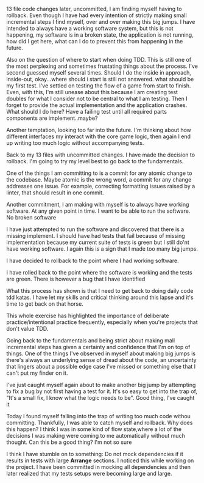 13 file code changes later, uncommitted, I am finding myself having to rollback. Even though I have had every intention of strictly making small incremental steps I find myself, over and over making this big jumps. I have intended to always have a working software system, but this is not happening, my software is in a broken state, the application is not running, how did I get here, what can I do to prevent this from happening in the future.

Also on the question of where to start when doing TDD. This is still one of the most perplexing and sometimes frustating things about the process. I've second guessed myself several times. Should I do the inside in approach, inside-out, okay...where should i start is still not answered. what should be my first test. I've settled on testing the flow of a game from start to finish. Even, with this, I'm still unease about this because I am creating test doubles for what I consider not to be central to what I am testing. Then I forget to provide the actual implementation and the application crashes. What should I do here? Have a failing test until all required parts components are implement..maybe?

Another temptation, looking too far into the future. I'm thinking about how different interfaces my interact with the core game logic, then again I end up writing too much logic without accompanying tests.

Back to my 13 files with uncommitted changes. I have made the decision to rollback. I'm going to try my level best to go back to the fundamentals.

One of the things I am committing to is a commit for any atomic change to the codebase. Maybe atomic is the wrong word, a commit for any change addresses one issue. For example, correcting formatting issues raised by a linter, that should result in one commit.

Another commitment, I am making with myself is to always have working software. At any given point in time. I want to be able to run the software. No broken software

I have just attempted to run the software and discovered that there is a missing implement. I should have had tests that fail because of missing implementation because my current suite of tests is green but I still do'nt have working software. I again this is a sign that I made too many big jumps.

I have decided to rollback to the point where I had working software.

I have rolled back to the point where the software is working and the tests are green. There is however a bug that I have identified

What this process has shown is that I need to get back to doing daily code tdd katas. I have let my skills and critical thinking around this lapse and it's time to get back on that horse.

This whole exercise has highlighted the importance of deliberate practice/intentional practice frequently, especially when you're projects that don't value TDD. 

Going back to the fundamentals and being strict about making mall incremental steps has given a certainty and confidence that I'm on top of things. One of the things I've observed in myself about making big jumps is there's always an underlying sense of dread about the code, an uncertainty that lingers about a possible edge case I've missed or something else that I can't put my finder on it.

I've just caught myself again about to make another big jump by attempting to fix a bug by not first having a test for it. It's so easy to get into the trap of, "It's a small fix, I know what the logic needs to be". Good thing, I've caught it

Today I found myself falling into the trap of writing too much code withou committing. Thankfully, I was able to catch myself and rollback. Why does this happen? I think I was in some kind of flow state,where a lot of the decisions I was making were coming to me automatically without much thought. Can this be a good thing? I'm not so sure

I think I have stumble on to something: Do not mock dependencies if it results in tests with large **Arrange** sections. I noticed this while working on the project. I have been committed in mocking all dependencies and then later realized that my tests setups were becoming large and large.
